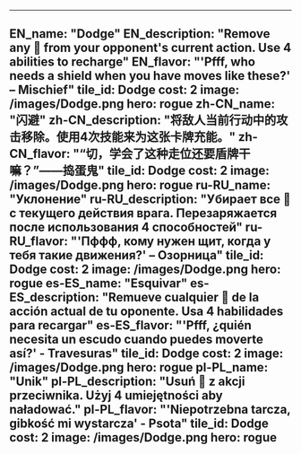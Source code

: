 ---

EN_name: "Dodge"
EN_description: "Remove any 🔸 from your opponent's current action. Use 4 abilities to recharge"
EN_flavor: "'Pfff, who needs a shield when you have moves like these?' – Mischief"
tile_id: Dodge
cost: 2
image: /images/Dodge.png
hero: rogue
zh-CN_name: "闪避"
zh-CN_description: "将敌人当前行动中的攻击移除。使用4次技能来为这张卡牌充能。"
zh-CN_flavor: "“切，学会了这种走位还要盾牌干嘛？”——捣蛋鬼"
tile_id: Dodge
cost: 2
image: /images/Dodge.png
hero: rogue
ru-RU_name: "Уклонение"
ru-RU_description: "Убирает все 🔸 с текущего действия врага. Перезаряжается после использования 4 способностей"
ru-RU_flavor: "'Пффф, кому нужен щит, когда у тебя такие движения?' – Озорница"
tile_id: Dodge
cost: 2
image: /images/Dodge.png
hero: rogue
es-ES_name: "Esquivar"
es-ES_description: "Remueve cualquier 🔸 de la acción actual de tu oponente. Usa 4 habilidades para recargar"
es-ES_flavor: "'Pfff, ¿quién necesita un escudo cuando puedes moverte así?' - Travesuras"
tile_id: Dodge
cost: 2
image: /images/Dodge.png
hero: rogue
pl-PL_name: "Unik"
pl-PL_description: "Usuń 🔸 z akcji przeciwnika. Użyj 4 umiejętności aby naładować."
pl-PL_flavor: "'Niepotrzebna tarcza, gibkość mi wystarcza' - Psota"
tile_id: Dodge
cost: 2
image: /images/Dodge.png
hero: rogue
---